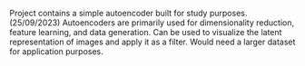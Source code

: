 Project contains a simple autoencoder built for study purposes. (25/09/2023)
Autoencoders are primarily used for dimensionality reduction, feature learning, and data generation.
Can be used to visualize the latent representation of images and apply it as a filter.
Would need a larger dataset for application purposes.

